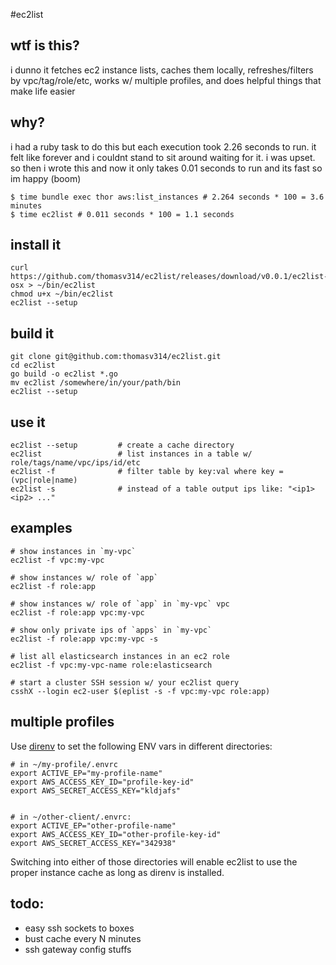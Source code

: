 #ec2list 
## wtf is this?
i dunno it fetches ec2 instance lists, caches them locally, refreshes/filters by vpc/tag/role/etc, works w/ multiple profiles, and does helpful things that make life easier

## why?
i had a ruby task to do this but each execution took 2.26 seconds to run. it felt like forever and i couldnt stand to sit around waiting for it. i was upset. so then i wrote this and now it only takes 0.01 seconds to run and its fast so im happy (boom)

```
$ time bundle exec thor aws:list_instances # 2.264 seconds * 100 = 3.6 minutes
$ time ec2list # 0.011 seconds * 100 = 1.1 seconds
```

## install it
```
curl https://github.com/thomasv314/ec2list/releases/download/v0.0.1/ec2list-osx > ~/bin/ec2list
chmod u+x ~/bin/ec2list
ec2list --setup
```

## build it
```
git clone git@github.com:thomasv314/ec2list.git
cd ec2list
go build -o ec2list *.go
mv ec2list /somewhere/in/your/path/bin
ec2list --setup
```

## use it
```
ec2list --setup         # create a cache directory
ec2list                 # list instances in a table w/ role/tags/name/vpc/ips/id/etc
ec2list -f              # filter table by key:val where key = (vpc|role|name)
ec2list -s              # instead of a table output ips like: "<ip1> <ip2> ..."
```

## examples
```
# show instances in `my-vpc`
ec2list -f vpc:my-vpc

# show instances w/ role of `app`
ec2list -f role:app

# show instances w/ role of `app` in `my-vpc` vpc
ec2list -f role:app vpc:my-vpc

# show only private ips of `apps` in `my-vpc`
ec2list -f role:app vpc:my-vpc -s

# list all elasticsearch instances in an ec2 role
ec2list -f vpc:my-vpc-name role:elasticsearch

# start a cluster SSH session w/ your ec2list query
csshX --login ec2-user $(eplist -s -f vpc:my-vpc role:app)
```

## multiple profiles

Use [direnv](http://direnv.net/) to set the following
ENV vars in different directories:

```
# in ~/my-profile/.envrc
export ACTIVE_EP="my-profile-name"
export AWS_ACCESS_KEY_ID="profile-key-id"
export AWS_SECRET_ACCESS_KEY="kldjafs"


# in ~/other-client/.envrc:
export ACTIVE_EP="other-profile-name"
export AWS_ACCESS_KEY_ID="other-profile-key-id"
export AWS_SECRET_ACCESS_KEY="342938"
```

Switching into either of those directories will enable ec2list to
use the proper instance cache as long as direnv is installed.

## todo:

- easy ssh sockets to boxes
- bust cache every N minutes
- ssh gateway config stuffs
